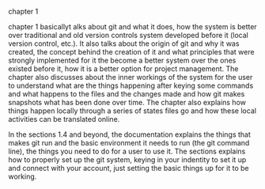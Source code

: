 chapter 1


chapter 1 basicallyt alks about git and what it does, how the system is better over traditional and old version controls system developed before it (local version control, etc.). It also talks about the origin of git and why it was created, the concept behind the creation of it and what principles that were strongly implemented for it the become a better system over the ones existed before it, how it is a better option for project management. The chapter also discusses about the inner workings of the system for the user to understand what are the things happening after keying some commands and what happens to the files and the changes made and how git makes snapshots what has been done over time. The chapter also explains how things happen locally through a series of states files go and how these local activities can be translated online.

In the sections 1.4 and beyond, the documentation explains the things that makes git run and the basic environment it needs to run (the git command line), the things you need to do for a user to use it. The sections explains how to properly set up the git system, keying in your indentity to set it up and connect with your account, just setting the basic things up for it to be working.
